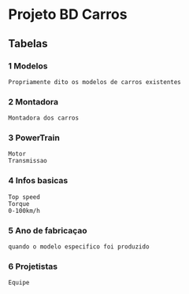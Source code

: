 # Projeto BD Carros

## Tabelas

### 1 Modelos
    Propriamente dito os modelos de carros existentes

### 2 Montadora
    Montadora dos carros

### 3 PowerTrain
    Motor
    Transmissao

### 4 Infos basicas
    Top speed
    Torque
    0-100km/h

### 5 Ano de fabricaçao
    quando o modelo especifico foi produzido

### 6 Projetistas
    Equipe 